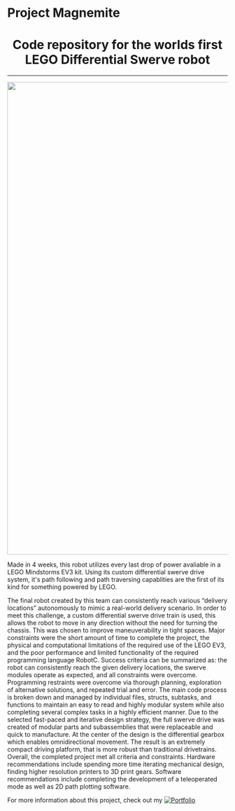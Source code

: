 # Project Magnemite
<h1 align="center">
Code repository for the worlds first LEGO Differential Swerve robot </h1>
<hr/>

<p align="center">
<img src="https://uploads-ssl.webflow.com/626f25adce0d71652d643769/638fe486a526e724210d742d_IMG_7634.JPG" width="1080" />
</p>

<p>
Made in 4 weeks, this robot utilizes every last drop of power avaliable in a LEGO Mindstorms EV3 kit. Using its custom differential swerve drive system, it's path following and path traversing capablities are the first of its kind for something powered by LEGO. </sub>
</p>

<p>
The final robot created by this team can consistently reach various “delivery locations” 
autonomously to mimic a real-world delivery scenario. In order to meet this challenge, a 
custom differential swerve drive train is used, this allows the robot to move in any direction 
without the need for turning the chassis. This was chosen to improve maneuverability in tight 
spaces. 
 Major constraints were the short amount of time to complete the project, the physical 
and computational limitations of the required use of the LEGO EV3, and the poor performance 
and limited functionality of the required programming language RobotC. Success criteria can be 
summarized as: the robot can consistently reach the given delivery locations, the swerve 
modules operate as expected, and all constraints were overcome. 
Programming restraints were overcome via thorough planning, exploration of 
alternative solutions, and repeated trial and error. The main code process is broken down and 
managed by individual files, structs, subtasks, and functions to maintain an easy to read and 
highly modular system while also completing several complex tasks in a highly efficient manner. 
Due to the selected fast-paced and iterative design strategy, the full swerve drive was 
created of modular parts and subassemblies that were replaceable and quick to manufacture. 
At the center of the design is the differential gearbox which enables omnidirectional 
movement. The result is an extremely compact driving platform, that is more robust than 
traditional drivetrains. 
Overall, the completed project met all criteria and constraints. Hardware 
recommendations include spending more time iterating mechanical design, finding higher 
resolution printers to 3D print gears. Software recommendations include completing the 
development of a teleoperated mode as well as 2D path plotting software. 
</p>

<p>
For more information about this project, check out my     <a href="https://francisbui.ca/"><img alt="Portfolio" src="https://img.shields.io/badge/website-000000?style=for-the-badge&logo=About.me&logoColor=white"> </a> </h1> </sub>
</p>

